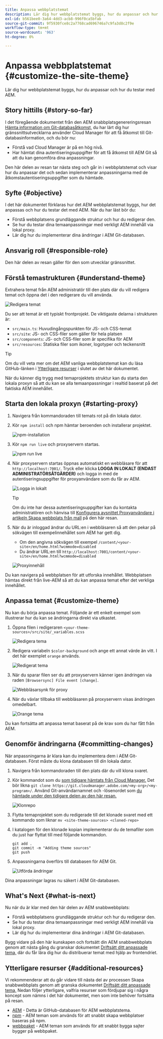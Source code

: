 ```yaml
---
title: Anpassa webbplatstemat
description: Lär dig hur webbplatstemat byggs, hur du anpassar och hur du testar med AEM.
exl-id: b561bee0-3a64-4dd3-acb8-996f0ca5bfab
source-git-commit: 9f5930fce8c2a7768cad696746a7c9fa3d8c2f9e
workflow-type: tm+mt
source-wordcount: '963'
ht-degree: 0%

---
```


# Anpassa webbplatstemat {#customize-the-site-theme}

Lär dig hur webbplatstemat byggs, hur du anpassar och hur du testar med AEM.

## Story hittills {#story-so-far}

I det föregående dokumentet från den AEM snabbplatsgenereringsresan [Hämta information om Git-databasåtkomst,](retrieve-access.md) du har lärt dig hur gränssnittsutvecklarna använder Cloud Manager för att få åtkomst till Git-databasinformation, och du bör nu:

* Förstå vad Cloud Manager är på en hög nivå.
* Har hämtat dina autentiseringsuppgifter för att få åtkomst till AEM Git så att du kan genomföra dina anpassningar.

Den här delen av resan tar nästa steg och går in i webbplatstemat och visar hur du anpassar det och sedan implementerar anpassningarna med de åtkomstautentiseringsuppgifter som du hämtade.

## Syfte {#objective}

I det här dokumentet förklaras hur det AEM webbplatstemat byggs, hur det anpassas och hur du testar det med AEM. När du har läst bör du:

* Förstå webbplatsens grundläggande struktur och hur du redigerar den.
* Se hur du testar dina temaanpassningar med verkligt AEM innehåll via lokal proxy.
* Lär dig hur du implementerar dina ändringar i AEM Git-databasen.

## Ansvarig roll {#responsible-role}

Den här delen av resan gäller för den som utvecklar gränssnittet.

## Förstå temastrukturen {#understand-theme}

Extrahera temat från AEM administratör till den plats där du vill redigera temat och öppna det i den redigerare du vill använda.

![Redigera temat](assets/edit-theme.png)

Du ser att temat är ett typiskt frontprojekt. De viktigaste delarna i strukturen är:

* `src/main.ts`: Huvudingångspunkten för JS- och CSS-temat
* `src/site`: JS- och CSS-filer som gäller för hela platsen
* `src/components`: JS- och CSS-filer som är specifika för AEM
* `src/resources`: Statiska filer som ikoner, logotyper och teckensnitt

>[!TIP]
>
>Om du vill veta mer om det AEM vanliga webbplatstemat kan du läsa GitHub-länken i [Ytterligare resurser](#additional-resources) i slutet av det här dokumentet.

När du känner dig trygg med temaprojektets struktur kan du starta den lokala proxyn så att du kan se alla temaanpassningar i realtid baserat på det faktiska AEM innehållet.

## Starta den lokala proxyn {#starting-proxy}

1. Navigera från kommandoraden till temats rot på din lokala dator.
1. Kör `npm install` och npm hämtar beroenden och installerar projektet.

   ![npm-installation](assets/npm-install.png)

1. Kör `npm run live` och proxyservern startas.

   ![npm run live](assets/npm-run-live.png)

1. När proxyservern startas öppnas automatiskt en webbläsare för att `http://localhost:7001/`. Tryck eller klicka **LOGGA IN LOKALT (ENDAST ADMINISTRATÖRSÅTGÄRDER)** och logga in med de autentiseringsuppgifter för proxyanvändare som du får av AEM.

   ![Logga in lokalt](assets/sign-in-locally.png)

   >[!TIP]
   >
   >Om du inte har dessa autentiseringsuppgifter kan du kontakta administratören och hänvisa till [Konfigurera avsnittet Proxyanvändare i artikeln Skapa webbplats från mall](/help/journey-sites/quick-site/create-site.md#proxy-user) på den här resan.

1. När du är inloggad ändrar du URL:en i webbläsaren så att den pekar på sökvägen till exempelinnehållet som AEM har gett dig.

   * Om den angivna sökvägen till exempel `/content/<your-site>/en/home.html?wcmmode=disabled`
   * Du ändrar URL:en till `http://localhost:7001/content/<your-site>/en/home.html?wcmmode=disabled`

   ![Proxyinnehåll](assets/proxied-sample-content.png)

Du kan navigera på webbplatsen för att utforska innehållet. Webbplatsen hämtas direkt från live-AEM så att du kan anpassa temat efter det verkliga innehållet.

## Anpassa temat {#customize-theme}

Nu kan du börja anpassa temat. Följande är ett enkelt exempel som illustrerar hur du kan se ändringarna direkt via utkastet.

1. Öppna filen i redigeraren `<your-theme-sources>/src/site/_variables.scss`

   ![Redigera tema](assets/edit-theme.png)

1. Redigera variabeln `$color-background` och ange ett annat värde än vitt. I det här exemplet `orange` används.

   ![Redigerat tema](assets/edited-theme.png)

1. När du sparar filen ser du att proxyservern känner igen ändringen via raden `[Browsersync] File event [change]`.

   ![Webbläsarsynk för proxy](assets/proxy-browsersync.png)

1. När du växlar tillbaka till webbläsaren på proxyservern visas ändringen omedelbart.

   ![Orange tema](assets/orange-theme.png)

Du kan fortsätta att anpassa temat baserat på de krav som du har fått från AEM.

## Genomför ändringarna {#committing-changes}

När anpassningarna är klara kan du implementera dem i AEM Git-databasen. Först måste du klona databasen till din lokala dator.

1. Navigera från kommandoraden till den plats där du vill klona svaret.
1. Kör kommandot som du [som tidigare hämtats från Cloud Manager.](retrieve-access.md) Det bör likna `git clone https://git.cloudmanager.adobe.com/<my-org>/<my-program>/`. Använd Git-användarnamnet och -lösenordet som [du hämtade under den tidigare delen av den här resan.](retrieve-access.md)

   ![Klonrepo](assets/clone-repo.png)

1. Flytta temaprojektet som du redigerade till det klonade svaret med ett kommando som liknar `mv <site-theme-sources> <cloned-repo>`
1. I katalogen för den klonade kopian implementerar du de temafiler som du just har flyttat till med följande kommandon.

   ```text
   git add .
   git commit -m "Adding theme sources"
   git push
   ```

1. Anpassningarna överförs till databasen för AEM Git.

   ![Utförda ändringar](assets/changes-committed.png)

Dina anpassningar lagras nu säkert i AEM Git-databasen.

## What&#39;s Next {#what-is-next}

Nu när du är klar med den här delen av AEM snabbwebbplats:

* Förstå webbplatsens grundläggande struktur och hur du redigerar den.
* Se hur du testar dina temaanpassningar med verkligt AEM innehåll via lokal proxy.
* Lär dig hur du implementerar dina ändringar i AEM Git-databasen.

Bygg vidare på den här kunskapen och fortsätt din AEM snabbwebbplats genom att nästa gång du granskar dokumentet [Driftsätt ditt anpassade tema,](deploy-theme.md) där du får lära dig hur du distribuerar temat med hjälp av frontendriet.

## Ytterligare resurser {#additional-resources}

Vi rekommenderar att du går vidare till nästa del av processen Skapa snabbwebbplats genom att granska dokumentet [Driftsätt ditt anpassade tema,](deploy-theme.md) Nedan följer ytterligare, valfria resurser som fördjupar sig i några koncept som nämns i det här dokumentet, men som inte behöver fortsätta på resan.

* [AEM](https://github.com/adobe/aem-site-template-standard-theme-e2e) - Detta är GitHub-databasen för AEM webbplatstema.
* [npm](https://www.npmjs.com) - AEM teman som används för att snabbt skapa webbplatser baseras på npm.
* [webbpaket](https://webpack.js.org) - AEM teman som används för att snabbt bygga sajter bygger på webbpaket.
